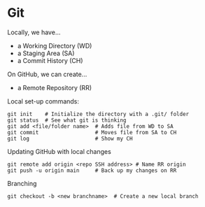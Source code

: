 # Git

Locally, we have...
 - a Working Directory (WD)
 - a Staging Area (SA)
 - a Commit History (CH)

On GitHub, we can create...
 - a Remote Repository (RR)

Local set-up commands:
```
git init    # Initialize the directory with a .git/ folder
git status  # See what git is thinking
git add <file/folder name>  # Adds file from WD to SA
git commit                  # Moves file from SA to CH
git log                     # Show my CH
```

Updating GitHub with local changes
```
git remote add origin <repo SSH address> # Name RR origin
git push -u origin main     # Back up my changes on RR
```

Branching
```
git checkout -b <new branchname>  # Create a new local branch
```

